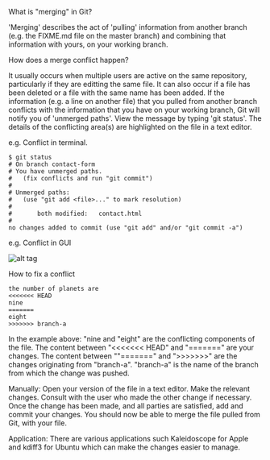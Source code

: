 What is "merging" in Git?

'Merging' describes the act of 'pulling' information from another branch (e.g. the FIXME.md file on the master branch) and combining that information with yours, on your working branch.

How does a merge conflict happen?

It usually occurs when multiple users are active on the same repository, particularly if they are editting the same file. It can also occur if a file has been deleted or a file with the same name has been added.
If the information (e.g. a line on another file) that you pulled from another branch conflicts with the information that you have on your working branch, Git will notify you of 'unmerged paths'. View the message by typing 'git status'.
The details of the conflicting area(s) are highlighted on the file in a text editor.

e.g. Conflict in terminal.

``` shell
$ git status
# On branch contact-form
# You have unmerged paths.
#   (fix conflicts and run "git commit")
#
# Unmerged paths:
#   (use "git add <file>..." to mark resolution)
#
#       both modified:   contact.html
#
no changes added to commit (use "git add" and/or "git commit -a")
```


e.g. Conflict in GUI

![alt tag](http://s1378.photobucket.com/user/Tormod_Smith/media/GUImergeConflict_zpseognu44a.png.html][IMG]http://i1378.photobucket.com/albums/ah112/Tormod_Smith/GUImergeConflict_zpseognu44a.png)

How to fix a conflict

```shell
the number of planets are
<<<<<<< HEAD
nine
=======
eight
>>>>>>> branch-a
```
In the example above:
"nine and "eight" are the conflicting components of the file.
The content between "<<<<<<< HEAD" and "=======" are your changes.
The content between ""=======" and ">>>>>>>" are the changes originating from "branch-a".
"branch-a" is the name of the branch from which the change was pushed.



Manually: Open your version of the file in a text editor. Make the relevant changes. Consult with the user who made the other change if necessary. Once the change has been made, and all parties are satisfied, add and commit your changes. You should now be able to merge the file pulled from Git, with your file.

Application: There are various applications such Kaleidoscope for Apple and kdiff3 for Ubuntu which can make the changes easier to manage. 
